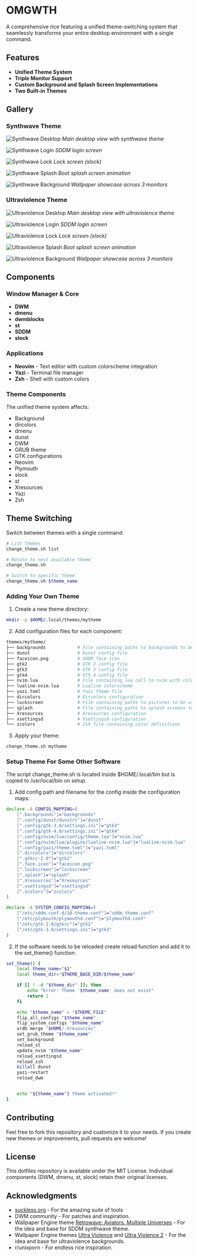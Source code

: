 # OMGWTH

A comprehensive rice featuring a unified theme-switching system that seamlessly transforms your entire desktop environment with a single command.

## Features

- **Unified Theme System**
- **Triple Monitor Support**
- **Custom Background and Splash Screen Implementations**
- **Two Built-in Themes**

## Gallery

### Synthwave Theme

![Synthwave Desktop](screenshots/synthwave_screenshot.png)
_Main desktop view with synthwave theme_

![Synthwave Login](screenshots/synthwave_login_screen.png)
_SDDM login screen_

![Synthwave Lock](screenshots/synthwave_lock_screen.png)
_Lock screen (slock)_

![Synthwave Splash](screenshots/synthwave_splash.gif)
_Boot splash screen animation_

![Synthwave Background](screenshots/synthwave_background.gif)
_Wallpaper showcase across 3 monitors_

### Ultraviolence Theme

![Ultraviolence Desktop](screenshots/ultraviolence_screenshot.png)
_Main desktop view with ultraviolence theme_

![Ultraviolence Login](screenshots/ultraviolence_login_screen.png)
_SDDM login screen_

![Ultraviolence Lock](screenshots/ultraviolence_lock_screen.png)
_Lock screen (slock)_

![Ultraviolence Splash](screenshots/ultraviolence_splash.gif)
_Boot splash screen animation_

![Ultraviolence Background](screenshots/ultraviolence_background.gif)
_Wallpaper showcase across 3 monitors_

## Components

### Window Manager & Core

- **DWM**
- **dmenu**
- **dwmblocks**
- **st**
- **SDDM**
- **slock**

### Applications

- **Neovim** - Text editor with custom colorscheme integration
- **Yazi** - Terminal file manager
- **Zsh** - Shell with custom colors

### Theme Components

The unified theme system affects:

- Background
- dircolors
- dmenu
- dunst
- DWM
- GRUB theme
- GTK configurations
- Neovim
- Plymouth
- slock
- st
- Xresources
- Yazi
- Zsh

## Theme Switching

Switch between themes with a single command:

```bash
# List themes
change_theme.sh list

# Rotate to next available theme
change_theme.sh

# Switch to specific theme
change_theme.sh $theme_name

```

### Adding Your Own Theme

1. Create a new theme directory:

```bash
mkdir -p $HOME/.local/themes/mytheme
```

2. Add configuration files for each component:

```bash
themes/mytheme/
├── backgrounds            # File containing paths to backgrounds to be used by screenweaver
├── dunst                  # Dunst config file
├── faceicon.png           # SDDM face icon
├── gtk2                   # GTK 2 config file
├── gtk3                   # GTK 3 config file
├── gtk4                   # GT5 4 config file
├── nvim.lua               # File containing lua call to nvim with colorscheme to be used
├── lualine-nvim.lua       # Lualine colorscheme
├── yazi.toml              # Yazi theme file
├── dircolors              # Dircolors configuration
├── lockscreen             # File containing paths to pictures to be used by slock
├── splash                 # File containing paths to splash screens to be used by simplesplash
├── Xresources             # Xresources configuration
├── xsettingsd             # Xsettingsd configuration
└── zcolors                # Zsh file containing color definitions
```

3. Apply your theme:

```bash
change_theme.sh mytheme
```

### Setup Theme For Some Other Software

The script change_theme.sh is located inside $HOME/.local/bin but is copied to /usr/local/bin on setup.

1. Add config path and filename for the config inside the configuration maps:

```bash
declare -A CONFIG_MAPPING=(
    [".backgrounds"]="backgrounds"
    [".config/dunst/dunstrc"]="dunst"
    [".config/gtk-3.0/settings.ini"]="gtk3"
    [".config/gtk-4.0/settings.ini"]="gtk4"
    [".config/nvim/lua/config/theme.lua"]="nvim.lua"
    [".config/nvim/lua/plugins/lualine-nvim.lua"]="lualine-nvim.lua"
    [".config/yazi/theme.toml"]="yazi.toml"
    [".dircolors"]="dircolors"
    [".gtkrc-2.0"]="gtk2"
    [".face.icon"]="faceicon.png"
    [".lockscreen"]="lockscreen"
    [".splash"]="splash"
    [".Xresources"]="Xresources"
    [".xsettingsd"]="xsettingsd"
    [".zcolors"]="zcolors"
)

declare -A SYSTEM_CONFIG_MAPPING=(
    ["/etc/sddm.conf.d/10-theme.conf"]="sddm_theme.conf"
    ["/etc/plymouth/plymouthd.conf"]="plymouthd.conf"
    ["/etc/gtk-2.0/gtkrc"]="gtk2"
    ["/etc/gtk-3.0/settings.ini"]="gtk3"
)
```

2. If the software needs to be reloaded create reload function and add it to the set_theme() function:

```bash
set_theme() {
    local theme_name="$1"
    local theme_dir="$THEME_BASE_DIR/$theme_name"

    if [[ ! -d "$theme_dir" ]]; then
        echo "Error: Theme '$theme_name' does not exist"
        return 1
    fi

    echo "$theme_name" > "$THEME_FILE"
    flip_all_configs "$theme_name"
    flip_system_configs "$theme_name"
    xrdb merge "$HOME/.Xresources"
    set_grub_theme "$theme_name"
    set_background
    reload_st
    update_nvim "$theme_name"
    reload_xsettingsd
    reload_zsh
    killall dunst
    yazi-restart
    reload_dwm


    echo "${theme_name^} theme activated!"
}
```

## Contributing

Feel free to fork this repository and customize it to your needs. If you create new themes or improvements, pull requests are welcome!

## License

This dotfiles repository is available under the MIT License. Individual components (DWM, dmenu, st, slock) retain their original licenses.

## Acknowledgments

- [suckless.org](https://suckless.org) - For the amazing suite of tools
- DWM community - For patches and inspiration.
- Wallpaper Engine theme [Retrowave: Aviators, Multiple Universes](https://steamcommunity.com/sharedfiles/filedetails/?id=2608134975) - For the idea and base for SDDM synthwave theme.
- Wallpaper Engine themes [Ultra Violence](https://steamcommunity.com/sharedfiles/filedetails/?id=2924473476) and [Ultra Violence 2](https://steamcommunity.com/sharedfiles/filedetails/?id=3135349796) - For the idea and base for ultraviolence backgrounds.
- r/unixporn - For endless rice inspiration.
